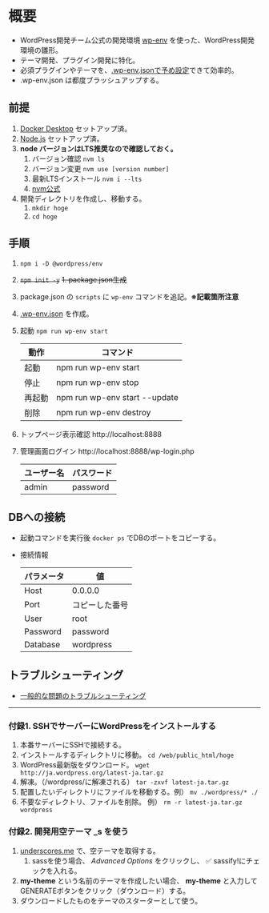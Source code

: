 # 概要

- WordPress開発チーム公式の開発環境 [wp-env](https://ja.wordpress.org/team/handbook/block-editor/reference-guides/packages/packages-env/) を使った、WordPress開発環境の雛形。
- テーマ開発、プラグイン開発に特化。
- 必須プラグインやテーマを、[.wp-env.jsonで予め設定](https://ja.wordpress.org/team/handbook/block-editor/reference-guides/packages/packages-env/#wp-envjson)できて効率的。
- .wp-env.json は都度ブラッシュアップする。

## 前提

1. [Docker Desktop](https://www.docker.com/) セットアップ済。
2. [Node.js](https://nodejs.org/ja/) セットアップ済。
3. __node バージョンはLTS推奨なので確認しておく。__
   1. バージョン確認 ` nvm ls `
   2. バージョン変更 ` nvm use [version number] `
   3. 最新LTSインストール ` nvm i --lts `
   4. [nvm公式](https://github.com/nvm-sh/nvm)
4. 開発ディレクトリを作成し、移動する。
   1. `mkdir hoge`
   2. `cd hoge`

## 手順

1. `npm i -D @wordpress/env`
2. ~~`npm init -y`~~
   ~~1.  package.json生成~~
3. package.json の `scripts` に `wp-env` コマンドを追記。**※記載箇所注意**
4. [.wp-env.json](https://github.com/chum9625/wp-env-model/blob/main/.wp-env.json) を作成。
5. 起動 `npm run wp-env start`

   | 動作   | コマンド                      |
   | ------ | ----------------------------- |
   | 起動   | npm run wp-env start          |
   | 停止   | npm run wp-env stop           |
   | 再起動 | npm run wp-env start --update |
   | 削除   | npm run wp-env destroy        |

6. トップページ表示確認 http://localhost:8888
7. 管理画面ログイン http://localhost:8888/wp-login.php

   | ユーザー名 | パスワード |
   | ---------- | ---------- |
   | admin      | password   |

## DBへの接続

- 起動コマンドを実行後 `docker ps` でDBのポートをコピーする。
- 接続情報

   | パラメータ | 値             |
   | ---------- | -------------- |
   | Host       | 0.0.0.0        |
   | Port       | コピーした番号 |
   | User       | root           |
   | Password   | password       |
   | Database   | wordpress      |

## トラブルシューティング

- [一般的な問題のトラブルシューティング](https://ja.wordpress.org/team/handbook/block-editor/reference-guides/packages/packages-env/#%E4%B8%80%E8%88%AC%E7%9A%84%E3%81%AA%E5%95%8F%E9%A1%8C%E3%81%AE%E3%83%88%E3%83%A9%E3%83%96%E3%83%AB%E3%82%B7%E3%83%A5%E3%83%BC%E3%83%86%E3%82%A3%E3%83%B3%E3%82%B0)

---

### 付録1. SSHでサーバーにWordPressをインストールする

1. 本番サーバーにSSHで接続する。
2. インストールするディレクトリに移動。 `cd /web/public_html/hoge`
3. WordPress最新版をダウンロード。 `wget http://ja.wordpress.org/latest-ja.tar.gz`
4. 解凍。（/wordpress/に解凍される） `tar -zxvf latest-ja.tar.gz`
5. 配置したいディレクトリにファイルを移動する。例）  `mv ./wordpress/* ./`
6. 不要なディレクトリ、ファイルを削除。 例） `rm -r latest-ja.tar.gz wordpress`

### 付録2. 開発用空テーマ _s を使う

1. [underscores.me](https://underscores.me/) で、空テーマを取得する。
   1. sassを使う場合、 *Advanced Options* をクリックし、 ✅ sassify!にチェックを入れる。
2. __my-theme__ という名前のテーマを作成したい場合、 __my-theme__ と入力してGENERATEボタンをクリック（ダウンロード）する。
3. ダウンロードしたものをテーマのスターターとして使う。
